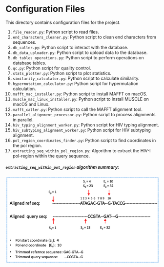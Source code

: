 # Configuration Files

This directory contains configuration files for the project.

1. `file_reader.py`: Python script to read files.
2. `end_characters_cleaner.py`: Python script to clean end characters from sequences.
3. `db_caller.py`: Python script to interact with the database.
4. `db_data_uploader.py`: Python script to upload data to the database.
5. `db_tables_operations.py`: Python script to perform operations on database tables.
6. `qc.py`: Python script for quality control.
7. `stats_plotter.py`: Python script to plot statistics.
8. `similarity_calculator.py`: Python script to calculate similarity.
9. `hypermutation_calculator.py`: Python script for hypermutation calculation.
10. `mafft_mac_installer.py`: Python script to install MAFFT on macOS.
11. `muscle_mac_linux_installer.py`: Python script to install MUSCLE on macOS and Linux.
12. `mafft_caller.py`: Python script to call the MAFFT alignment tool.
13. `parallel_alignment_processor.py`: Python script to process alignments in parallel.
14. `hiv_typing_alignment_worker.py`: Python script for HIV typing alignment.
15. `hiv_subtyping_alignment_worker.py`: Python script for HIV subtyping alignment.
16. `pol_region_coordinates_finder.py`: Python script to find coordinates in the pol region.
17. `extracting_seq_within_pol_region.py`: Algorithm to extract the HIV-I pol-region within the query sequence.
   ##### `extracting_seq_within_pol_region` algorithm summary:
   ![algorithm summary](../figures/pol_region_finder_extractor.png)
